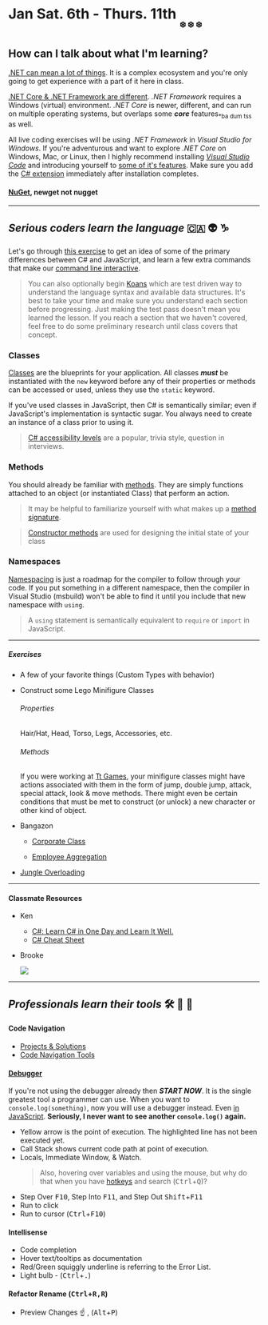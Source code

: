 # Jan Sat. 6th - Thurs. 11th <sub><sub><sub>:snowflake: :snowflake: :snowflake:

## How can I talk about what I'm learning?

[.NET can mean a lot of things](https://www.microsoft.com/net/learn/what-is-dotnet). It is a complex ecosystem and you're only going to get experience with a part of it here in class.

[.NET Core & .NET Framework are different](https://docs.microsoft.com/en-us/dotnet/standard/choosing-core-framework-server). _.NET Framework_ requires a Windows (virtual) environment. _.NET Core_ is newer, different, and can run on multiple operating systems, but overlaps some _**core**_ features<sub>*ba dum tss</sub> as well.

All live coding exercises will be using _.NET Framework_ in _Visual Studio for Windows_. If you're adventurous and want to explore _.NET Core_ on Windows, Mac, or Linux, then I highly recommend installing [_Visual Studio Code_](https://code.visualstudio.com/download) and introducing yourself to [some of it's features](https://github.com/nss-evening-cohort-06/bangazon-inc/blob/master/orientation/03_USING_VS_CODE.md). Make sure you add the [C# extension](https://code.visualstudio.com/Docs/languages/csharp) immediately after installation completes.

#### [NuGet](https://www.nuget.org/), newget not nugget

***

## _Serious coders learn the language_ :canada: :alien: :capricorn:

Let's go through [this exercise](https://github.com/nss-evening-cohort-06/bangazon-inc/blob/master/orientation/02_FIRST_EXECUTABLE.md) to get an idea of some of the primary differences between C# and JavaScript, and learn a few extra commands that make our [command line interactive](https://github.com/nss-evening-cohort-06/bangazon-inc/blob/master/orientation/13_CLI_IO.md).

> You can also optionally begin [Koans](https://github.com/NotMyself/DotNetCoreKoans) which are test driven way to understand the language syntax and available data structures. It's best to take your time and make sure you understand each section before progressing. Just making the test pass doesn't mean you learned the lesson. If you reach a section that we haven't covered, feel free to do some preliminary research until class covers that concept.

### Classes
[Classes](https://github.com/nss-evening-cohort-06/bangazon-inc/blob/master/orientation/03_CLASSES.md) are the blueprints for your application. All classes _**must**_ be instantiated with the `new` keyword before any of their properties or methods can be accessed or used, unless they use the `static` keyword.

If you've used classes in JavaScript, then C# is semantically similar; even if JavaScript's implementation is syntactic sugar. You always need to create an instance of a class prior to using it.

> [C# accessibility levels](https://docs.microsoft.com/en-us/dotnet/csharp/language-reference/keywords/accessibility-levels) are a popular, trivia style, question in interviews.

### Methods
You should already be familiar with [methods](https://github.com/nss-evening-cohort-06/bangazon-inc/blob/master/orientation/04_METHODS.md). They are simply functions attached to an object (or instantiated Class) that perform an action.

> It may be helpful to familiarize yourself with what makes up a [method signature](https://docs.microsoft.com/en-us/dotnet/csharp/programming-guide/classes-and-structs/methods).

> [Constructor methods](https://github.com/nss-evening-cohort-06/bangazon-inc/blob/master/concepts/csharp-language/constructor-methods.md) are used for designing the initial state of your class

### Namespaces
[Namespacing](https://github.com/nss-evening-cohort-06/bangazon-inc/blob/master/orientation/05_NAMESPACING.md) is just a roadmap for the compiler to follow through your code. If you put something in a different namespace, then the compiler in Visual Studio (msbuild) won't be able to find it until you include that new namespace with `using`.
> A `using` statement is semantically equivalent to `require` or `import` in JavaScript.

***

##### Exercises

- A few of your favorite things (Custom Types with behavior)

- Construct some Lego Minifigure Classes
	###### Properties

	Hair/Hat, Head, Torso, Legs, Accessories, etc.

	###### Methods

	If you were working at [Tt Games](http://www.ttgames.com/), your minifigure classes might have actions associated with them in the form of jump, double jump, attack, special attack, look & move methods.
	There might even be certain conditions that must be met to construct (or unlock) a new character or other kind of object.

- Bangazon
	- [Corporate Class](https://github.com/nss-evening-cohort-06/bangazon-inc/blob/master/orientation/exercises/05_CLASSES.md)

	- [Employee Aggregation](https://github.com/nss-evening-cohort-06/bangazon-inc/blob/formatting/orientation/exercises/bangazon/BANGAZON_05.md)

- [Jungle Overloading](https://github.com/nss-evening-cohort-06/bangazon-inc/blob/master/orientation/exercises/bangazon/BANGAZON_03.md)

***

#### Classmate Resources
- Ken
	- [C#: Learn C# in One Day and Learn It Well.](https://www.amazon.com/Beginners-Hands-Project-Coding-Project-ebook/dp/B016Z18MLG/ref=sr_1_fkmr0_1?ie=UTF8&qid=1515544935&sr=8-1-fkmr0&keywords=learn+C%23+in+one+day)
	- [C# Cheat Sheet](https://www.thecodingguys.net/resources/cs-cheat-sheet.pdf)
- Brooke

	![](http://www.tutorialsteacher.com/Content/images/csharp/csharp-class.png)

***

## _Professionals learn their tools_ :hammer_and_wrench: :crystal_ball: :speech_balloon:
#### Code Navigation
- [Projects & Solutions](https://docs.microsoft.com/en-us/visualstudio/ide/creating-solutions-and-projects)
- [Code Navigation Tools](https://docs.microsoft.com/en-us/visualstudio/ide/navigating-code)

#### [Debugger](https://docs.microsoft.com/en-us/visualstudio/debugger/debugger-feature-tour)
If you're not using the debugger already then **_START NOW_**. It is the single greatest tool a programmer can use. When you want to `console.log(something)`, now you will use a debugger instead. Even [in JavaScript](https://stackoverflow.com/a/66431). **Seriously, I never want to see another `console.log()` again.**
- Yellow arrow is the point of execution. The highlighted line has not been executed yet.
- Call Stack shows current code path at point of execution.
- Locals, Immediate Window, & Watch.
	> Also, hovering over variables and using the mouse, but why do that when you have [hotkeys](http://visualstudioshortcuts.com/2017/) and search (<kbd>Ctrl</kbd>+<kbd>Q</kbd>)?
- Step Over <kbd>F10</kbd>, Step Into <kbd>F11</kbd>, and Step Out <kbd>Shift</kbd>+<kbd>F11</kbd>
- Run to click
- Run to cursor (<kbd>Ctrl</kbd>+<kbd>F10</kbd>)

#### Intellisense
- Code completion
- Hover text/tooltips as documentation
- Red/Green squiggly underline is referring to the Error List.
- Light bulb - (<kbd>Ctrl</kbd>+<kbd>.</kbd>)

#### Refactor Rename (<kbd>Ctrl</kbd>+<kbd>R,R</kbd>)
- Preview Changes :point_up: , (<kbd>Alt</kbd>+<kbd>P</kbd>)
